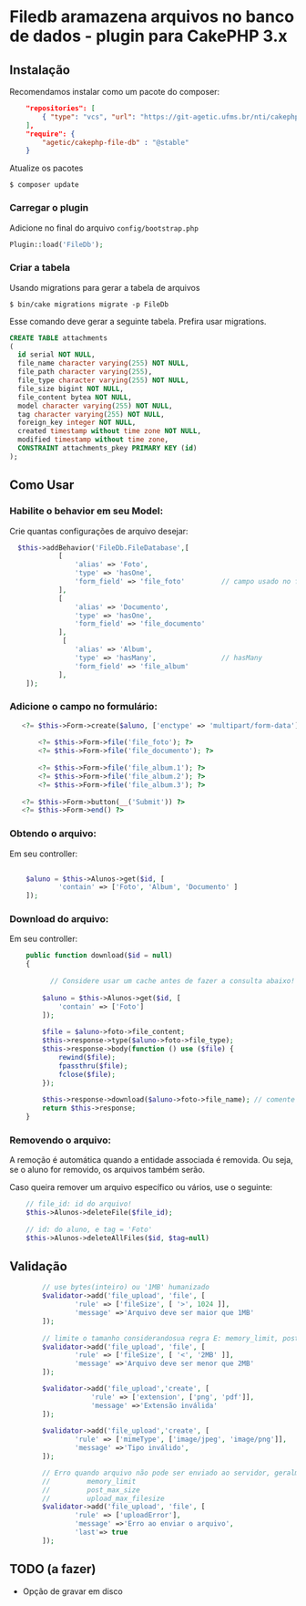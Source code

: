 # Filedb aramazena arquivos no banco de dados - plugin para CakePHP 3.x

## Instalação

Recomendamos instalar como um pacote do composer:

```json
	"repositories": [
	    { "type": "vcs", "url": "https://git-agetic.ufms.br/nti/cakephp-file-database.git" }
	],
    "require": {
        "agetic/cakephp-file-db" : "@stable"
    }
```

Atualize os pacotes
```
$ composer update 
```


### Carregar o plugin

Adicione no final do arquivo `config/bootstrap.php`

```php
Plugin::load('FileDb');
```

### Criar a tabela
Usando migrations para gerar a tabela de arquivos
```
$ bin/cake migrations migrate -p FileDb
```
Esse comando deve gerar a seguinte tabela. Prefira usar migrations.

```sql
CREATE TABLE attachments
(
  id serial NOT NULL,
  file_name character varying(255) NOT NULL,
  file_path character varying(255),
  file_type character varying(255) NOT NULL,
  file_size bigint NOT NULL,
  file_content bytea NOT NULL,
  model character varying(255) NOT NULL,
  tag character varying(255) NOT NULL,
  foreign_key integer NOT NULL,
  created timestamp without time zone NOT NULL,
  modified timestamp without time zone,
  CONSTRAINT attachments_pkey PRIMARY KEY (id)
);

```


## Como Usar

### Habilite o behavior em seu Model:

Crie quantas configurações de arquivo desejar: 

```php
  $this->addBehavior('FileDb.FileDatabase',[
            [
                'alias' => 'Foto',
                'type' => 'hasOne',
                'form_field' => 'file_foto' 		// campo usado no formulário
            ],
            [
	            'alias' => 'Documento',
	            'type' => 'hasOne',
	            'form_field' => 'file_documento'
            ],
             [
	            'alias' => 'Album',
	            'type' => 'hasMany',				// hasMany 
	            'form_field' => 'file_album'  
            ],
    ]);
```

### Adicione o campo no formulário:

```php
   <?= $this->Form->create($aluno, ['enctype' => 'multipart/form-data']) ?>
   
	   <?= $this->Form->file('file_foto'); ?>
	   <?= $this->Form->file('file_documento'); ?>
	   
	   <?= $this->Form->file('file_album.1'); ?>
	   <?= $this->Form->file('file_album.2'); ?>
	   <?= $this->Form->file('file_album.3'); ?>
	   
   <?= $this->Form->button(__('Submit')) ?>
   <?= $this->Form->end() ?>
```

### Obtendo o arquivo:

Em seu controller:

```php
	
	$aluno = $this->Alunos->get($id, [
            'contain' => ['Foto', 'Album', 'Documento' ]
    ]);
```

### Download do arquivo:

Em seu controller:

```php
	public function download($id = null)
    {
    		
    	  // Considere usar um cache antes de fazer a consulta abaixo!
    		
        $aluno = $this->Alunos->get($id, [
            'contain' => ['Foto']
        ]);
    
        $file = $aluno->foto->file_content;
        $this->response->type($aluno->foto->file_type);
        $this->response->body(function () use ($file) {
            rewind($file);
            fpassthru($file);
            fclose($file);
        });
        
        $this->response->download($aluno->foto->file_name); // comente para não forçar o download
        return $this->response;
    }
```

### Removendo o arquivo:

A remoção é automática quando a entidade associada é removida. Ou seja, se o aluno for removido, os arquivos também serão.

Caso queira remover um arquivo específico ou vários, use o seguinte:

```php
	// file_id: id do arquivo!
	$this->Alunos->deleteFile($file_id);
	
	// id: do aluno, e tag = 'Foto' 
	$this->Alunos->deleteAllFiles($id, $tag=null)
```

## Validação
```php
		// use bytes(inteiro) ou '1MB' humanizado
        $validator->add('file_upload', 'file', [
        		'rule' => ['fileSize', [ '>', 1024 ]],
        		'message' =>'Arquivo deve ser maior que 1MB'
        ]);
        
        // limite o tamanho considerandosua regra E: memory_limit, post_max_size e upload_max_filesize
        $validator->add('file_upload', 'file', [
        		'rule' => ['fileSize', [ '<', '2MB' ]],
        		'message' =>'Arquivo deve ser menor que 2MB'
        ]);

		$validator->add('file_upload','create', [
               		'rule' => ['extension', ['png', 'pdf']],
               		'message' =>'Extensão inválida'
        ]);
		
		$validator->add('file_upload','create', [
				'rule' => ['mimeType', ['image/jpeg', 'image/png']],
				'message' =>'Tipo inválido',
		]);

		// Erro quando arquivo não pode ser enviado ao servidor, geralmente por causa de:
		//         memory_limit
		//         post_max_size
		//         upload_max_filesize
		$validator->add('file_upload', 'file', [
				'rule' => ['uploadError'],
				'message' =>'Erro ao enviar o arquivo',
				'last'=> true
		]);
```

## TODO (a fazer)

* Opção de gravar em disco

